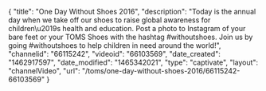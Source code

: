 {
    "title": "One Day Without Shoes 2016",
    "description": "Today is the annual day when we take off our shoes to raise global awareness for children\u2019s health and education. Post a photo to Instagram of your bare feet or your TOMS Shoes with the hashtag #withoutshoes. Join us by going #withoutshoes to help children in need around the world!",
    "channelid": "66115242",
    "videoid": "66103569",
    "date_created": "1462917597",
    "date_modified": "1465342021",
    "type": "captivate",
    "layout": "channelVideo",
    "url": "\/toms\/one-day-without-shoes-2016\/66115242-66103569"
}